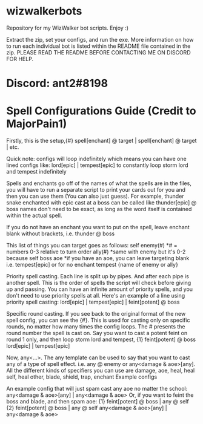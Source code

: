 # wizwalkerbots
Repository for my WizWalker bot scripts. Enjoy :)

Extract the zip, set your configs, and run the exe. More information on how to run each individual bot is listed within the README file contained in the zip. PLEASE READ THE README BEFORE CONTACTING ME ON DISCORD FOR HELP.

# Discord: ant2#8198

# Spell Configurations Guide (Credit to MajorPain1)

Firstly, this is the setup,{#} spell[enchant] @ target | spell[enchant] @ target | etc.

Quick note: configs will loop indefinitely which means you can have one lined configs like: lord[epic] | tempest[epic] to constantly loop storm lord and tempest indefinitely

Spells and enchants go off of the names of what the spells are in the files, you will have to run a separate script to print your cards out for you and then you can use them (You can also just guess). For example, thunder snake enchanted with epic cast at a boss can be called like thunder[epic] @ boss names don't need to be exact, as long as the word itself is contained within the actual spell.

If you do not have an enchant you want to put on the spell, leave enchant blank without brackets, i.e. thunder @ boss

This list of things you can target goes as follows:
self
enemy(#) *# = numbers 0-3 relative to turn order
ally(#) *same with enemy but it's 0-2 because self
boss
aoe *if you have an aoe, you can leave targeting blank i.e. tempest[epic] or for no enchant tempest
{name of enemy or ally}

Priority spell casting. Each line is split up by pipes. And after each pipe is another spell. This is the order of spells the script will check before giving up and passing. You can have an infinite amount of priority spells, and you don't need to use priority spells at all. Here's an example of a line using priority spell casting: lord[epic] | tempest[epic] | feint[potent] @ boss

Specific round casting. If you see back to the original format of the new spell config, you can see the {#}. This is used for casting only on specific rounds, no matter how many times the config loops. The # presents the round number the spell is cast on. Say you want to cast a potent feint on round 1 only, and then loop storm lord and tempest, {1} feint[potent] @ boss lord[epic] | tempest[epic]

Now, any<...>. The any template can be used to say that you want to cast any of a type of spell effect. i.e. any<damage> @ enemy or any<damage & aoe>[any<enchant>]. All the different kinds of specifiers you can use are damage, aoe, heal, heal self, heal other, blade, shield, trap, enchant
Example configs

An example config that will just spam cast any aoe no matter the school:
any<damage & aoe>[any<enchant>] | any<damage & aoe>
Or, if you want to feint the boss and blade, and then spam aoe:
{1} feint[potent] @ boss | any<blade> @ self
{2} feint[potent] @ boss | any<blade> @ self
any<damage & aoe>[any<enchant>] | any<damage & aoe>
